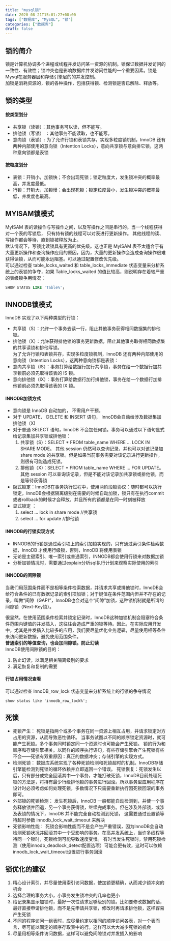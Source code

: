 ```yaml
---
title: "mysql锁"
date: 2020-08-21T15:01:27+08:00
tags: ["数据库", "MySQL", "锁"]
categories: ["数据库"]
draft: false
---
```

## 锁的简介
锁是计算机协调多个进程或线程并发访问某一资源的机制。锁保证数据并发访问的一致性、有效性；锁冲突也是影响数据库并发访问性能的一个重要因素。锁是Mysql在服务器层和存储引擎层的的并发控制。  
加锁是消耗资源的，锁的各种操作，包括获得锁、检测锁是否已解除、释放等。 
## 锁的类型
#### 按类型划分
- 共享锁（读锁）：其他事务可以读，但不能写。
- 排他锁（写锁） ：其他事务不能读取，也不能写。
- 意向锁（表锁）: 为了允许行锁和表锁共存，实现多粒度锁机制，InnoDB 还有两种内部使用的意向锁（Intention Locks），意向共享锁与意向排它锁，这两种意向锁都是表锁
#### 按粒度划分
- 表锁：开销小，加锁快；不会出现死锁；锁定粒度大，发生锁冲突的概率最高，并发度最低。
- 行锁：开销大，加锁慢；会出现死锁；锁定粒度最小，发生锁冲突的概率最低，并发度也最高。
## MYISAM锁模式
MyISAM 表的读操作与写操作之间，以及写操作之间是串行的。当一个线程获得对一个表的写锁后， 只有持有锁的线程可以对表进行更新操作。 其他线程的读、 写操作都会等待，直到锁被释放为止。  
默认情况下，写锁比读锁具有更高的优先级。这也正是 MyISAM 表不太适合于有大量更新操作和查询操作应用的原因，因为，大量的更新操作会造成查询操作很难获得读锁，从而可能永远阻塞。可以通过配置修改优先级。  
可以通过检查 table_locks_waited 和 table_locks_immediate 状态变量来分析系统上的表锁的争夺，如果 Table_locks_waited 的值比较高，则说明存在着较严重的表级锁争用情况：  
```sql
SHOW STATUS LIKE 'Table%';
```
## INNODB锁模式
InnoDB 实现了以下两种类型的行锁：  
- 共享锁（S）：允许一个事务去读一行，阻止其他事务获得相同数据集的排他锁。
- 排他锁（X）：允许获得排他锁的事务更新数据，阻止其他事务取得相同数据集的共享读锁和排他写锁。  
为了允许行锁和表锁共存，实现多粒度锁机制，InnoDB 还有两种内部使用的意向锁（Intention Locks），这两种意向锁都是表锁：  
- 意向共享锁（IS）：事务打算给数据行加行共享锁，事务在给一个数据行加共享锁前必须先取得该表的 IS 锁。
- 意向排他锁（IX）：事务打算给数据行加行排他锁，事务在给一个数据行加排他锁前必须先取得该表的 IX 锁。  
#### INNODB加锁方式
- 意向锁是 InnoDB 自动加的， 不需用户干预。
- 对于 UPDATE、 DELETE 和 INSERT 语句， InnoDB会自动给涉及数据集加排他锁（X)
- 对于普通 SELECT 语句，InnoDB 不会加任何锁。事务可以通过以下语句显式给记录集加共享锁或排他锁： 
    1. 共享锁（S）：SELECT * FROM table_name WHERE ... LOCK IN SHARE MODE。 其他 session 仍然可以查询记录，并也可以对该记录加 share mode 的共享锁。但是如果当前事务需要对该记录进行更新操作，则很有可能造成死锁。
    2. 排他锁（X)：SELECT * FROM table_name WHERE ... FOR UPDATE。其他 session 可以查询该记录，但是不能对该记录加共享锁或排他锁，而是等待获得锁
- 隐式锁定：InnoDB在事务执行过程中，使用两阶段锁协议：随时都可以执行锁定，InnoDB会根据隔离级别在需要的时候自动加锁，锁只有在执行commit或者rollback的时候才会释放，并且所有的锁都是在同一时刻被释放
- 显式锁定 ：
    1. select ... lock in share mode //共享锁 
    2. select ... for update //排他锁 
#### INNODB的行锁实现方式
- INNODB的行锁是通过索引项上的索引加锁实现的，只有通过索引条件检索数据，InnoDB 才使用行级锁，否则，InnoDB 将使用表锁
- 无论是主键索引、唯一索引或普通索引，INNODB都会使用行锁来对数据加锁
- 分析加锁情况时，需要通过explain分析sql执行计划来观察实际使用的索引
#### INNODB的间隙锁
当我们用范围条件而不是相等条件检索数据，并请求共享或排他锁时，InnoDB会给符合条件的已有数据记录的索引项加锁；对于键值在条件范围内但并不存在的记录，叫做“间隙（GAP)”，InnoDB也会对这个“间隙”加锁，这种锁机制就是所谓的间隙锁（Next-Key锁）。  
    
很显然，在使用范围条件检索并锁定记录时，InnoDB这种加锁机制会阻塞符合条件范围内键值的并发插入，这往往会造成严重的锁等待。因此，在实际应用开发中，尤其是并发插入比较多的应用，我们要尽量优化业务逻辑，尽量使用相等条件来访问更新数据，避免使用范围条件。  
**普通索引的等值查询，也会加间隙锁。防止幻读**   
InnoDB使用间隙锁的目的： 
1. 防止幻读，以满足相关隔离级别的要求
2. 满足恢复和复制的需要
#### 行锁占用情况查看
可以通过检查 InnoDB_row_lock 状态变量来分析系统上的行锁的争夺情况  
```mysql
show status like 'innodb_row_lock%';
``` 
## 死锁
- 死锁产生： 
死锁是指两个或多个事务在同一资源上相互占用，并请求锁定对方占用的资源，从而导致恶性循环。
当事务试图以不同的顺序锁定资源时，就可能产生死锁。多个事务同时锁定同一个资源时也可能会产生死锁。
锁的行为和顺序和存储引擎相关。以同样的顺序执行语句，有些存储引擎会产生死锁有些不会——死锁有双重原因：真正的数据冲突；存储引擎的实现方式。
- 检测死锁： 
数据库系统实现了各种死锁检测和死锁超时的机制。InnoDB存储引擎能检测到死锁的循环依赖并立即返回一个错误。
死锁恢复：死锁发生以后，只有部分或完全回滚其中一个事务，才能打破死锁，InnoDB目前处理死锁的方法是，将持有最少行级排他锁的事务进行回滚。所以事务型应用程序在设计时必须考虑如何处理死锁，多数情况下只需要重新执行因死锁回滚的事务即可。
- 外部锁的死锁检测： 
发生死锁后，InnoDB 一般都能自动检测到，并使一个事务释放锁并回退，另一个事务获得锁，继续完成事务。但在涉及外部锁，或涉及表锁的情况下，InnoDB 并不能完全自动检测到死锁， 这需要通过设置锁等待超时参数 innodb_lock_wait_timeout 来解决
- 死锁影响性能： 
死锁会影响性能而不是会产生严重错误，因为InnoDB会自动检测死锁状况并回滚其中一个受影响的事务。在高并发系统上，当许多线程等待同一个锁时，死锁检测可能导致速度变慢。 有时当发生死锁时，禁用死锁检测（使用innodb_deadlock_detect配置选项）可能会更有效，这时可以依赖innodb_lock_wait_timeout设置进行事务回滚
## 锁优化的建议
1. 精心设计索引，并尽量使用索引访问数据，使加锁更精确，从而减少锁冲突的机会
2. 选择合理的事务大小，小事务发生锁冲突的几率也更小
3. 给记录集显示加锁时，最好一次性请求足够级别的锁。比如要修改数据的话，最好直接申请排他锁，而不是先申请共享锁，修改时再请求排他锁，这样容易产生死锁
4. 不同的程序访问一组表时，应尽量约定以相同的顺序访问各表，对一个表而言，尽可能以固定的顺序存取表中的行。这样可以大大减少死锁的机会
5. 尽量用相等条件访问数据，这样可以避免间隙锁对并发插入的影响